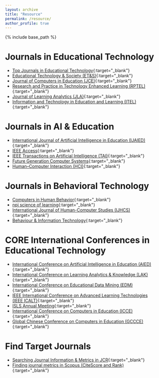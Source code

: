 ```yaml
---
layout: archive
title: "Resource"
permalink: /resource/
author_profile: true
---
```


{% include base_path %}


Journals in Educational Technology
======
* [Top Journals in Educational Technology](https://scholar.google.com/citations?view_op=top_venues&hl=en&vq=soc_educationaltechnology){:target="_blank"}
* [Educational Technology & Society (ET&S)](https://www.j-ets.net/){:target="_blank"}
* [Journal of Computers in Education (JCE)](https://link.springer.com/journal/40692){:target="_blank"}
* [Research and Practice in Technology Enhanced Learning (RPTEL)](https://rptel.apsce.net/index.php/RPTEL){:target="_blank"}
* [Journal of Learning Analytics (JLA)](https://learning-analytics.info/index.php/JLA){:target="_blank"}
* [Information and Technology in Education and Learning (ITEL)](https://www.jstage.jst.go.jp/browse/itel/-char/en){:target="_blank"}

Journals in AI & Education
======
* [International Journal of Artificial Intelligence in Education (IJAIED)](https://link.springer.com/journal/40593){:target="_blank"}
* [IEEE Access](https://ieeeaccess.ieee.org/){:target="_blank"}
* [IEEE Transactions on Artificial Intelligence (TAI)](https://cis.ieee.org/publications/ieee-transactions-on-artificial-intelligence){:target="_blank"}
* [Future Generation Computer Systems](https://www.sciencedirect.com/journal/future-generation-computer-systems){:target="_blank"}
* [Human–Computer Interaction (HCI)](https://www.tandfonline.com/journals/hhci20){:target="_blank"}

Journals in Behavioral Technology
======
* [Computers in Human Behavior](https://www.sciencedirect.com/journal/computers-in-human-behavior){:target="_blank"}
* [npj science of learning](https://www.nature.com/npjscilearn/){:target="_blank"}
* [International Journal of Human-Computer Studies (IJHCS)](https://www.sciencedirect.com/journal/international-journal-of-human-computer-studies){:target="_blank"}
* [Behaviour & Information Technology](https://www.tandfonline.com/journals/tbit20){:target="_blank"}

CORE International Conferences in Educational Technology
======
* [International Conference on Artificial Intelligence in Education (AIED)](https://iaied.org/conferences){:target="_blank"}
* [International Conference on Learning Analytics & Knowledge (LAK)](https://www.solaresearch.org/events/lak/){:target="_blank"}
* [International Conference on Educational Data Mining (EDM)](https://educationaldatamining.org/conferences/){:target="_blank"}
* [IEEE International Conference on Advanced Learning Technologies (IEEE ICALT)](https://tc.computer.org/tclt/){:target="_blank"}
* [ISLS Annual Meeting](https://www.isls.org/annual-meeting/){:target="_blank"}
* [International Conference on Computers in Education (ICCE)](https://www.apsce.net/conferences){:target="_blank"}
* [Global Chinese Conference on Computers in Education (GCCCE)](https://www.gcsce.net/en/history_conference.php){:target="_blank"}

Find Target Journals
======
* [Searching Journal Information & Metrics in JCR](https://jcr.clarivate.com/jcr/){:target="_blank"}
* [Finding journal metrics in Scopus (CiteScore and Rank)](https://libguides.usu.edu/metrics){:target="_blank"}
